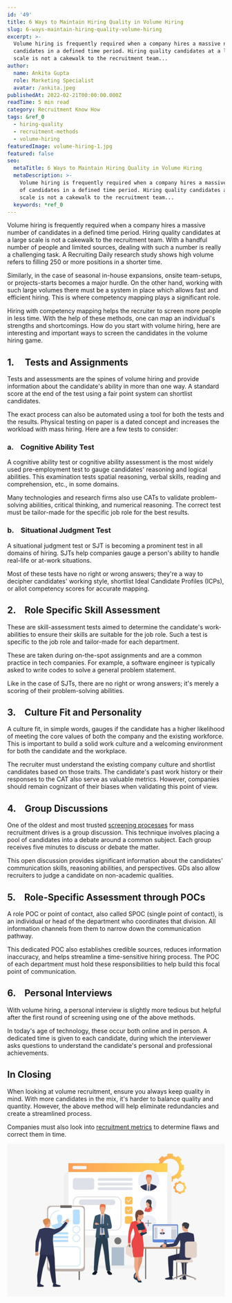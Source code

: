 ```yaml
---
id: '49'
title: 6 Ways to Maintain Hiring Quality in Volume Hiring
slug: 6-ways-maintain-hiring-quality-volume-hiring
excerpt: >-
  Volume hiring is frequently required when a company hires a massive number of
  candidates in a defined time period. Hiring quality candidates at a large
  scale is not a cakewalk to the recruitment team...
author:
  name: Ankita Gupta
  role: Marketing Specialist
  avatar: /ankita.jpeg
publishedAt: 2022-02-21T00:00:00.000Z
readTime: 5 min read
category: Recruitment Know How
tags: &ref_0
  - hiring-quality
  - recruitment-methods
  - volume-hiring
featuredImage: volume-hiring-1.jpg
featured: false
seo:
  metaTitle: 6 Ways to Maintain Hiring Quality in Volume Hiring
  metaDescription: >-
    Volume hiring is frequently required when a company hires a massive number
    of candidates in a defined time period. Hiring quality candidates at a large
    scale is not a cakewalk to the recruitment team...
  keywords: *ref_0
---
```


Volume hiring is frequently required when a company hires a massive number of candidates in a defined time period. Hiring quality candidates at a large scale is not a cakewalk to the recruitment team. With a handful number of people and limited sources, dealing with such a number is really a challenging task. A Recruiting Daily research study shows high volume refers to filling 250 or more positions in a shorter time.

<!--more-->

Similarly, in the case of seasonal in-house expansions, onsite team-setups, or projects-starts becomes a major hurdle. On the other hand, working with such large volumes there must be a system in place which allows fast and efficient hiring. This is where competency mapping plays a significant role.

Hiring with competency mapping helps the recruiter to screen more people in less time. With the help of these methods, one can map an individual's strengths and shortcomings. How do you start with volume hiring, here are interesting and important ways to screen the candidates in the volume hiring game.

## 1.     Tests and Assignments 

Tests and assessments are the spines of volume hiring and provide information about the candidate's ability in more than one way. A standard score at the end of the test using a fair point system can shortlist candidates.

The exact process can also be automated using a tool for both the tests and the results. Physical testing on paper is a dated concept and increases the workload with mass hiring. Here are a few tests to consider: 

### a.    Cognitive Ability Test

A cognitive ability test or cognitive ability assessment is the most widely used pre-employment test to gauge candidates' reasoning and logical abilities. This examination tests spatial reasoning, verbal skills, reading and comprehension, etc., in some domains. 

Many technologies and research firms also use CATs to validate problem-solving abilities, critical thinking, and numerical reasoning. The correct test must be tailor-made for the specific job role for the best results. 

### b.    Situational Judgment Test

A situational judgment test or SJT is becoming a prominent test in all domains of hiring. SJTs help companies gauge a person's ability to handle real-life or at-work situations. 

Most of these tests have no right or wrong answers; they're a way to decipher candidates' working style, shortlist Ideal Candidate Profiles (ICPs), or allot competency scores for accurate mapping.  

## 2.    Role Specific Skill Assessment 

These are skill-assessment tests aimed to determine the candidate's work-abilities to ensure their skills are suitable for the job role. Such a test is specific to the job role and tailor-made for each department. 

These are taken during on-the-spot assignments and are a common practice in tech companies. For example, a software engineer is typically asked to write codes to solve a general problem statement. 

Like in the case of SJTs, there are no right or wrong answers; it's merely a scoring of their problem-solving abilities. 

## **3.**    **Culture Fit and Personality**

A culture fit, in simple words, gauges if the candidate has a higher likelihood of meeting the core values of both the company and the existing workforce. This is important to build a solid work culture and a welcoming environment for both the candidate and the workplace.

The recruiter must understand the existing company culture and shortlist candidates based on those traits. The candidate's past work history or their responses to the CAT also serve as valuable metrics. However, companies should remain cognizant of their biases when validating this point of view. 

## **4.**    **Group Discussions**

One of the oldest and most trusted [screening processes](https://www.thetalentpool.ai/candidate-sourcing-software/) for mass recruitment drives is a group discussion. This technique involves placing a pool of candidates into a debate around a common subject. Each group receives five minutes to discuss or debate the matter.

This open discussion provides significant information about the candidates' communication skills, reasoning abilities, and perspectives. GDs also allow recruiters to judge a candidate on non-academic qualities. 

## **5.**    **Role-Specific Assessment through POCs**

A role POC or point of contact, also called SPOC (single point of contact), is an individual or head of the department who coordinates that division. All information channels from them to narrow down the communication pathway.

This dedicated POC also establishes credible sources, reduces information inaccuracy, and helps streamline a time-sensitive hiring process. The POC of each department must hold these responsibilities to help build this focal point of communication. 

## **6.**    **Personal Interviews**

With volume hiring, a personal interview is slightly more tedious but helpful after the first round of screening using one of the above methods. 

In today's age of technology, these occur both online and in person. A dedicated time is given to each candidate, during which the interviewer asks questions to understand the candidate's personal and professional achievements. 

## **In Closing**

When looking at volume recruitment, ensure you always keep quality in mind. With more candidates in the mix, it's harder to balance quality and quantity. However, the above method will help eliminate redundancies and create a streamlined process. 

Companies must also look into [recruitment metrics](https://www.thetalentpool.ai/blogs/3-key-recruitment-metrics-quantify-your-talent-acquisition-process/) to determine flaws and correct them in time.

![volume-hiring](images/volume-hiring-1-1024x715.jpg)
